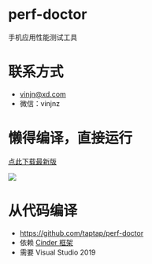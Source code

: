 # perf-doctor
手机应用性能测试工具

# 联系方式
- vinjn@xd.com
- 微信：vinjnz

# 懒得编译，直接运行

[点此下载最新版](https://github.com/taptap/perf-doctor/releases)

![](https://user-images.githubusercontent.com/558657/143417411-f257fc80-c1fa-4c51-8d9a-983df5cf22be.png)


# 从代码编译
- https://github.com/taptap/perf-doctor
- 依赖 [Cinder 框架](https://github.com/cinder/Cinder)
- 需要 Visual Studio 2019
